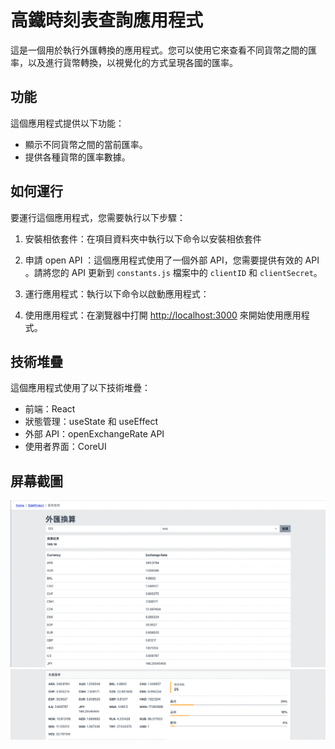 # 高鐵時刻表查詢應用程式

這是一個用於執行外匯轉換的應用程式。您可以使用它來查看不同貨幣之間的匯率，以及進行貨幣轉換，以視覺化的方式呈現各國的匯率。

## 功能

這個應用程式提供以下功能：

- 顯示不同貨幣之間的當前匯率。
- 提供各種貨幣的匯率數據。

## 如何運行

要運行這個應用程式，您需要執行以下步驟：

1. 安裝相依套件：在項目資料夾中執行以下命令以安裝相依套件

2. 申請 open API ：這個應用程式使用了一個外部 API，您需要提供有效的 API 。請將您的 API 更新到 `constants.js` 檔案中的 `clientID` 和 `clientSecret`。

3. 運行應用程式：執行以下命令以啟動應用程式：

4. 使用應用程式：在瀏覽器中打開 [http://localhost:3000](http://localhost:3000) 來開始使用應用程式。

## 技術堆疊

這個應用程式使用了以下技術堆疊：

- 前端：React
- 狀態管理：useState 和 useEffect 
- 外部 API：openExchangeRate API
- 使用者界面：CoreUI 

## 屏幕截圖

![應用程式截圖](Photo2.png)
![應用程式截圖](Photo3.png)
